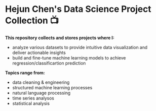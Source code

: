 # Hejun Chen's Data Science Project Collection 📺
**This repository collects and stores projects where I:**

* analyze various datasets to provide intuitive data visualization and deliver actionable insights 
* build and fine-tune machine learning models to achieve regression/classificartion prediction

**Topics range from:**
* data cleaning & engineering
* structured machine learning processes
* natural language processing
* time series analysos
* statistical analysis
